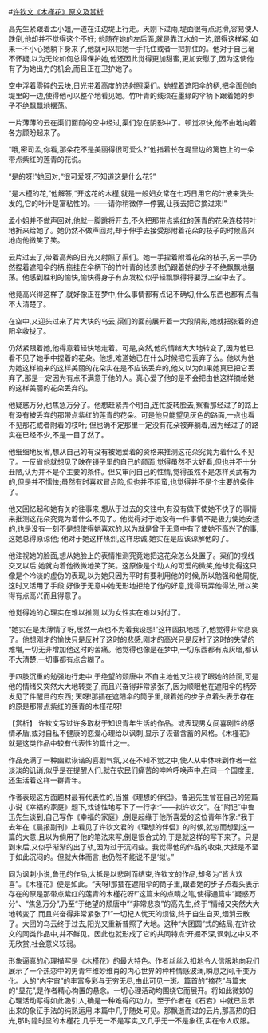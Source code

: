 #[许钦文《木槿花》原文及赏析](https://www.vrrw.net/wx/15043.html)

高先生紧跟着孟小姐,一道在江边堤上行走。天刚下过雨,堤面很有点泥滑,容易使人跌倒,他却并不觉得这个不好; 他随在她的左后面,就是靠江水的一边,跟得这样紧,如果一不小心她躺下身来了,他就可以把她一手托住或者一把抓住的。他对于自己毫不怀疑,以为无论如何总得保护她,他还因此觉得更加甜蜜,更加安慰了,因为这使他有了为她出力的机会,而且正在卫护她了。

空中浮着零碎的云块,日光带着高度的热射照渠们。她捏着遮阳伞的柄,把伞面倒向堤里的一边,使得他可以整个地看见她。竹叶青的线须在墨绿的伞柄下跟着她的步子不绝飘飘地摆荡。

一片薄薄的云在渠们面前的空中经过,渠们忽在阴影中了。顿觉凉快,他不由地向着各方顾盼起来了。

“哦,密司孟,你看,那朵花不是美丽得很可爱么?”他指着长在堤里边的篱笆上的一朵带点紫红的莲青的花说。

“是的呀!”她回对,“很可爱呀,不知道这是什么花?”

“是木槿的花,”他解答,“开这花的木槿,就是一般妇女常在七巧日用它的汁液来洗头发的,它的叶汁是富粘性的。——请你稍微停一停罢,让我去把它摘过来!”

孟小姐并不做声回对,他就一脚跳将开去,不久把那带点紫红的莲青的花朵连枝带叶地折来给她了。她仍然不做声回对,却于伸手去接受那附着花朵的枝子的时候高兴地向他微笑了笑。

云片过去了,带着高热的日光又射照了渠们。她一手捏着附着花朵的枝子,另一手仍然捏着遮阳伞的柄,拖挂在伞柄下的竹叶青的线须也仍跟着她的步子不绝飘飘地摆荡。他感到胜利的愉快,愉快得身子有点发松,似乎轻飘飘得将要浮上空中去了。

他竟高兴得这样了,就好像正在梦中,什么事情都有点记不确切,什么东西也都有点看不大清楚了。

在空中,又迎头过来了片大块的乌云,渠们的面前展开着一大段阴影,她就把张着的遮阳伞收拢了。

仍然紧跟着她,他得意着轻快地走着。可是,突然,他的情绪大大地转变了,因为他已看不见了她手中捏着的花朵。他想,难道她已在什么时候把它丢弃了么。他以为他为她这样摘来的这样美丽的花朵实在是不应该丢弃的,他又以为如果她真已把它丢弃了,那是一定因为有点不满意于他的人。真心爱了他的是不会把由他这样摘给她的这样美丽的花朵丢弃的。

他疑惑万分,也焦急万分了。他想赶紧弄个明白,连忙旋转脸去,察看那经过了的路上有没有被丢弃的那带点紫红的莲青的花朵。可是他只能望见灰色的路面,一点也看不见那花或者附着的枝叶; 但也确不定那里一定没有花朵被弃躺着,因为经过了的路实在已经不少,不是一目了然了。

他细细地反省,想从自己的有没有被她爱着的资格来推测这花朵究竟为着什么不见了。一反省他就想见了映在镜子里的自己的颜面,觉得虽然不大好看,但也并不十分丑陋,认为并不是个主要的条件。但又审问自己的性情,觉得虽然不是怎样英武有为的,但是并不懦怯;虽然有时喜欢冒点险,但也并不粗蛮,也觉得并不是个主要的条件了。

他又回忆起和她有关的往事来,想从于过去的交往中,有没有做下使她不快了的事情来推测这花朵究竟为着什么不见了。他觉得对于她没有一件事情不是极力使她安适的,也是没有一刻不是想使得她喜欢的,以为就是曾于无意中有了使她不高兴了的事,这她总得原谅他; 他对于她这样热烈,这样忠诚,她实在是应该谅解他的了。

他注视她的脸面,想从她脸上的表情推测究竟她把这花朵怎么处置了。渠们的视线交叉以后,她就向着他微微地笑了笑。这原像是个动人的可爱的微笑,他却觉得这只像是个冷淡的虚伪的表现,以为她只因为平时有要利用他的时候,所以勉强和他周旋,这时又活用了手段,好像于无意中她无形地拒绝了他的好意,觉得玩弄他得法,所以笑得有点高兴而且得意了。

他觉得她的心理实在难以推测,以为女性实在难以对付了。

“她实在是太薄情了呀,居然一点也不为着我设想!”这样固执地想了,他觉得非常悲哀了。他想刚才的愉快只是反衬了这时的悲感,刚才的高兴只是反衬了这时的失望的难堪,一切无非增加他这时的苦痛。他觉得也像是在梦中,一切东西都有点灰暗,都认不大清楚,一切事都有点含糊了。

于四肢沉重的勉强地行走中,于绝望的颓唐中,不自主地他又注视了眼她的脸面,可是他的情绪又突然大大地转变了,而且兴奋得非常紧张了,因为顺眼他在遮阳伞的柄旁发见了件醒目的东西; 天呀!那插在遮阳伞的筒子里,跟着她的步子点着头表示存在的原是那带点紫红的莲青的木槿花呀!



【赏析】 许钦文写过许多取材于知识青年生活的作品。或表现男女间喜剧性的感情矛盾,或对自私不健康的恋爱心理给以讽刺,显示了诙谐含蓄的风格。《木槿花》就是这类作品中较有代表性的篇什之一。

作品充满了一种幽默诙谐的喜剧气氛,又在不知不觉之中,使人从中体味到作者一丝淡淡的讥诮,似乎是在提醒人们,就在农民们痛苦的呻吟呼唤声中,在同一个国度里,还生活着这样一群青年。

作者表现这方面题材最有代表性的,当推《理想的伴侣》。鲁迅先生曾在自己的短篇小说《幸福的家庭》题下,戏谑性地写下了一行字:“——拟许钦文”。在“附记”中鲁迅先生谈到,自己写作《幸福的家庭》,倒是起缘于他所喜爱的这位青年作家:“我于去年在《晨报副刊》上看见了许钦文君的《理想的伴侣》的时候,就忽而想到这一篇的大意,且以为倘用了他的笔法来写,倒是很合式的;于是就这样的写下来了。只是到末后,又似乎渐渐的出了轨,因为过于沉闷些。我觉得他的作品的收束,大抵是不至于如此沉闷的。但就大体而言,也仍然不能说不是‘拟’。”

同为讽刺小说,鲁迅的作品,大抵是以悲剧而结束,许钦文的作品,却多为“皆大欢喜”。《木槿花》便是如此。“天呀!那插在遮阳伞的筒子里,跟着她的步子点着头表示存在的原是那带点紫红的莲青的木槿花呀!”这篇末的点睛之笔,使得通篇中“疑惑万分”、“焦急万分”,乃至“于绝望的颓唐中”“非常悲哀”的高先生,终于“情绪又突然大大地转变了,而且兴奋得非常紧张了!”一切杞人忧天的烦恼,终于自生自灭,烟消云散了。大团的乌云终于过去,阳光又重新普照了大地。这种“大团圆”式的结局,在许钦文的同类作品中,并不鲜见。因此也就形成了它的共同特点:开掘不深,讽刺之中又不无欣赏,社会意义较弱。

形象逼真的心理描写是《木槿花》的最大特色。作者丝丝入扣地令人信服地向我们展示了一个热恋中的男青年维妙维肖的内心世界的种种情感波澜,瞬息之间,千变万化。人的“内宇宙”的丰富多彩与无穷无尽,由此可见一斑。篇首的“摘花”与篇末的“显花”,是作者精心构置的悬念。一切心理活动均围绕它而展开。将如此微妙的心理活动写得如此吸引人,确是一种难得的功力。至于作者在《石宕》中就已显示出来的象征手法的纯熟运用,本篇中几乎随处可见。那飘逝而过的云片,那高热的日光,那时隐时显的木槿花,几乎无一不是写实,又几乎无一不是象征,实在令人叹服。

